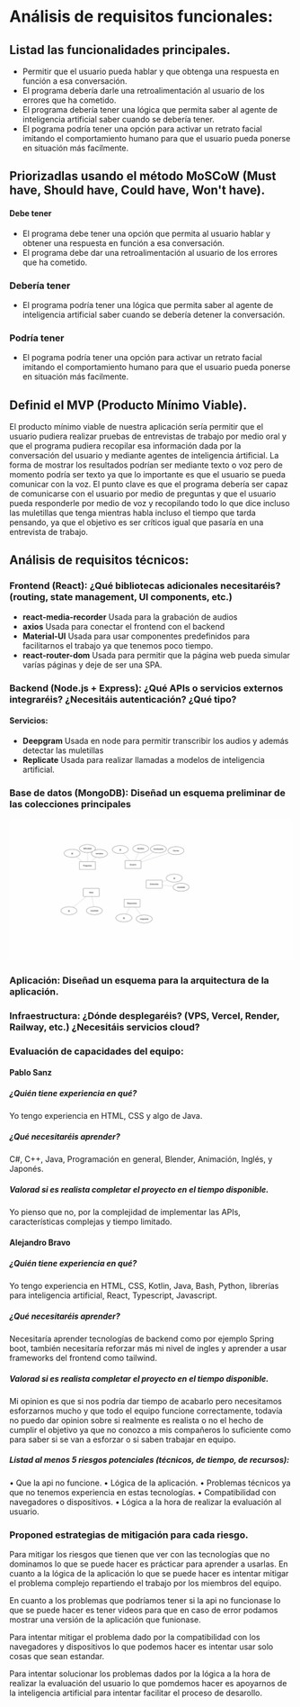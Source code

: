 # Análisis de requisitos funcionales:

## Listad las funcionalidades principales.

- Permitir que el usuario pueda hablar y que obtenga una respuesta en función a esa conversación.
- El programa debería darle una retroalimentación al usuario de los errores que ha cometido.
- El programa debería tener una lógica que permita saber al agente de inteligencia artificial saber cuando se debería tener.
- El pograma podría tener una opción para activar un retrato facial imitando el comportamiento humano para que el usuario pueda ponerse en situación más facilmente.

## Priorizadlas usando el método MoSCoW (Must have, Should have, Could have, Won't have).

#### Debe tener
- El programa debe tener una opción que permita al usuario hablar y obtener una respuesta en función a esa conversación.
- El programa debe dar una retroalimentación al usuario de los errores que ha cometido.

### Debería tener
- El programa podría tener una lógica que permita saber al agente de inteligencia artificial saber cuando se debería detener la conversación.

### Podría tener
- El pograma podría tener una opción para activar un retrato facial imitando el comportamiento humano para que el usuario pueda ponerse en situación más facilmente.


## Definid el MVP (Producto Mínimo Viable).
El producto mínimo viable de nuestra aplicación sería permitir que el usuario pudiera realizar pruebas de entrevistas de trabajo por medio oral y que el programa pudiera recopilar esa información dada por la conversación del usuario y mediante  agentes de inteligencia ártificial. La forma de mostrar los resultados podrían ser mediante texto o voz pero de momento podría ser texto ya que lo importante es que el usuario se pueda comunicar con la voz. El punto clave es que el programa debería ser capaz de comunicarse con el usuario por medio de preguntas y que el usuario pueda responderle por medio de voz y recopilando todo lo que dice incluso las muletillas que tenga mientras habla incluso el tiempo que tarda pensando, ya que el objetivo es ser críticos igual que pasaría en una entrevista de trabajo.




## Análisis de requisitos técnicos:

### Frontend (React): ¿Qué bibliotecas adicionales necesitaréis? (routing, state management, UI components, etc.)

- **react-media-recorder** Usada para la grabación de audios 
- **axios** Usada para conectar el frontend con el backend
- **Material-UI** Usada para usar componentes predefinidos para facilitarnos el trabajo ya que tenemos poco tiempo.
- **react-router-dom** Usada para permitir que la página web pueda simular varías páginas y deje de ser una SPA.

### Backend (Node.js + Express): ¿Qué APIs o servicios externos integraréis? ¿Necesitáis autenticación? ¿Qué tipo?

#### Servicios:
- **Deepgram** Usada en node para permitir transcribir los audios y además detectar las muletillas
- **Replicate** Usada para realizar llamadas a modelos de inteligencia artificial.


### Base de datos (MongoDB): Diseñad un esquema preliminar de las colecciones principales

![EsquemaMongoDB](image.png)

### Aplicación: Diseñad un esquema para la arquitectura de la aplicación.

### Infraestructura: ¿Dónde desplegaréis? (VPS, Vercel, Render, Railway, etc.) ¿Necesitáis servicios cloud?



### Evaluación de capacidades del equipo:

#### Pablo Sanz
##### ¿Quién tiene experiencia en qué?

Yo tengo experiencia en HTML, CSS y algo de Java.

##### ¿Qué necesitaréis aprender?
C#, C++, Java, Programación en general, Blender, Animación, Inglés, y Japonés.

##### Valorad si es realista completar el proyecto en el tiempo disponible.
Yo pienso que no, por la complejidad de implementar las APIs, características complejas y tiempo limitado.


#### Alejandro Bravo
##### ¿Quién tiene experiencia en qué?

Yo tengo experiencia en HTML, CSS, Kotlin, Java, Bash, Python, librerías para inteligencia artificial, React, Typescript, Javascript.

##### ¿Qué necesitaréis aprender?
Necesitaría aprender tecnologías de backend como por ejemplo Spring boot, también necesitaría reforzar más mi nivel de ingles y aprender a usar frameworks del frontend como tailwind.

##### Valorad si es realista completar el proyecto en el tiempo disponible.
Mi opinion es que si nos podría dar tiempo de acabarlo pero necesitamos esforzarnos mucho y que todo el equipo funcione correctamente, todavía no puedo dar opinion sobre si realmente es realista o no el hecho de cumplir el objetivo ya que no conozco a mis compañeros lo suficiente como para saber si se van a esforzar o si saben trabajar en equipo.



##### ⁠Listad al menos 5 riesgos potenciales (técnicos, de tiempo, de recursos):

•⁠  Que la api no funcione.
•⁠  Lógica de la aplicación.
•⁠  Problemas técnicos ya que no tenemos experiencia en estas tecnologías.
•⁠  ⁠Compatibilidad con navegadores o dispositivos.
•⁠  Lógica a la hora de realizar la evaluación al usuario.

### Proponed estrategias de mitigación para cada riesgo.

Para mitigar los riesgos que tienen que ver con las tecnologías que no dominamos lo que se puede hacer es prácticar para aprender a usarlas. En cuanto a la lógica de la aplicación lo que se puede hacer es intentar mitigar el problema complejo repartiendo el trabajo por los miembros del equipo. 

En cuanto a los problemas que podríamos tener si la api no funcionase lo que se puede hacer es tener videos para que en caso de error podamos mostrar una versión de la aplicación que funionase.

Para intentar mitigar el problema dado por la compatibilidad con los navegadores y dispositivos lo que podemos hacer es intentar usar solo cosas que sean estandar.

Para intentar solucionar los problemas dados por la lógica a la hora de realizar la evaluación del usuario lo que pomdemos hacer es apoyarnos de la inteligencia artificial para intentar facilitar el proceso de desarollo.
